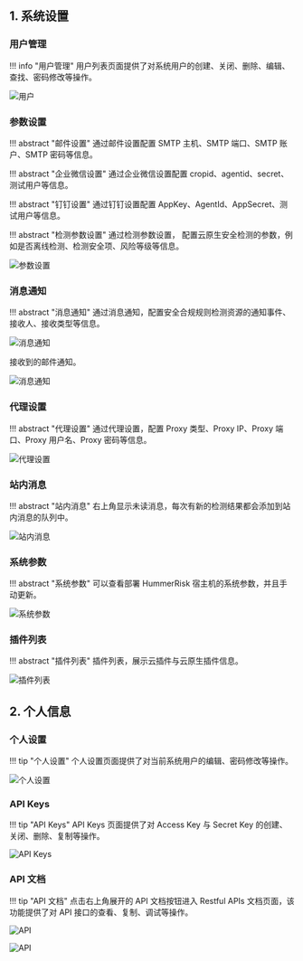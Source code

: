 ## 1. 系统设置

### 用户管理

!!! info "用户管理"
    用户列表页面提供了对系统用户的创建、关闭、删除、编辑、查找、密码修改等操作。

![用户](../img/user/user.png)

### 参数设置

!!! abstract "邮件设置"
    通过邮件设置配置 SMTP 主机、SMTP 端口、SMTP 账户、SMTP 密码等信息。

!!! abstract "企业微信设置"
    通过企业微信设置配置 cropid、agentid、secret、测试用户等信息。

!!! abstract "钉钉设置"
    通过钉钉设置配置 AppKey、AgentId、AppSecret、测试用户等信息。

!!! abstract "检测参数设置"
    通过检测参数设置， 配置云原生安全检测的参数，例如是否离线检测、检测安全项、风险等级等信息。

![参数设置](../img/user/param.png)

### 消息通知

!!! abstract "消息通知"
    通过消息通知，配置安全合规规则检测资源的通知事件、接收人、接收类型等信息。

![消息通知](../img/user/notice.png)

接收到的邮件通知。

![消息通知](../img/user/email.png)

### 代理设置

!!! abstract "代理设置"
    通过代理设置，配置 Proxy 类型、Proxy IP、Proxy 端口、Proxy 用户名、Proxy 密码等信息。

![代理设置](../img/user/proxy.png)

### 站内消息

!!! abstract "站内消息"
    右上角显示未读消息，每次有新的检测结果都会添加到站内消息的队列中。

![站内消息](../img/user/msg.png)

### 系统参数

!!! abstract "系统参数"
    可以查看部署 HummerRisk 宿主机的系统参数，并且手动更新。

![系统参数](../img/user/sys.png)

### 插件列表

!!! abstract "插件列表"
    插件列表，展示云插件与云原生插件信息。

![插件列表](../img/user/plugin.png)

## 2. 个人信息

### 个人设置

!!! tip "个人设置"
    个人设置页面提供了对当前系统用户的编辑、密码修改等操作。

![个人设置](../img/user/personal.png)

### API Keys

!!! tip "API Keys"
    API Keys 页面提供了对 Access Key 与 Secret Key 的创建、关闭、删除、复制等操作。

![API Keys](../img/user/keys.png)

### API 文档

!!! tip "API 文档"
    点击右上角展开的 API 文档按钮进入 Restful APIs 文档页面，该功能提供了对 API 接口的查看、复制、调试等操作。

![API](../img/user/api.png)

![API](../img/user/api2.png)
